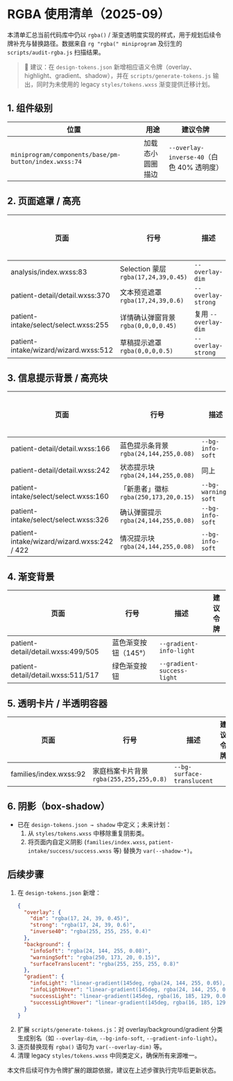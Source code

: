 # RGBA 使用清单（2025-09）

本清单汇总当前代码库中仍以 `rgba()` / 渐变透明度实现的样式，用于规划后续令牌补充与替换路径。数据来自 `rg "rgba(" miniprogram` 及衍生的 `scripts/audit-rgba.js` 扫描结果。

> 🌱 建议：在 `design-tokens.json` 新增相应语义令牌（overlay、highlight、gradient、shadow），并在 `scripts/generate-tokens.js` 输出，同时为未使用的 legacy `styles/tokens.wxss` 渐变提供迁移计划。

## 1. 组件级别
| 位置 | 用途 | 建议令牌 |
|------|------|----------|
| `miniprogram/components/base/pm-button/index.wxss:74` | 加载态小圆圈描边 | `--overlay-inverse-40`（白色 40% 透明度） |

## 2. 页面遮罩 / 高亮
| 页面 | 行号 | 描述 | 建议令牌 |
|------|------|------|-----------|
| analysis/index.wxss:83 | Selection 蒙层 `rgba(17,24,39,0.45)` | `--overlay-dim` |
| patient-detail/detail.wxss:370 | 文本预览遮罩 `rgba(17,24,39,0.6)` | `--overlay-strong` |
| patient-intake/select/select.wxss:255 | 详情确认弹窗背景 `rgba(0,0,0,0.45)` | 复用 `--overlay-dim` |
| patient-intake/wizard/wizard.wxss:512 | 草稿提示遮罩 `rgba(0,0,0,0.5)` | `--overlay-strong` |

## 3. 信息提示背景 / 高亮块
| 页面 | 行号 | 描述 | 建议令牌 |
|------|------|------|-----------|
| patient-detail/detail.wxss:166 | 蓝色提示条背景 `rgba(24,144,255,0.08)` | `--bg-info-soft` |
| patient-detail/detail.wxss:242 | 状态提示块 `rgba(24,144,255,0.08)` | 同上 |
| patient-intake/select/select.wxss:160 | 「新患者」徽标 `rgba(250,173,20,0.15)` | `--bg-warning-soft` |
| patient-intake/select/select.wxss:326 | 确认弹窗提示 `rgba(24,144,255,0.08)` | `--bg-info-soft` |
| patient-intake/wizard/wizard.wxss:242 / 422 | 情况提示块 `rgba(24,144,255,0.08)` | `--bg-info-soft` |

## 4. 渐变背景
| 页面 | 行号 | 描述 | 建议令牌 |
|------|------|------|-----------|
| patient-detail/detail.wxss:499/505 | 蓝色渐变按钮（145°） | `--gradient-info-light` |
| patient-detail/detail.wxss:511/517 | 绿色渐变按钮 | `--gradient-success-light` |

## 5. 透明卡片 / 半透明容器
| 页面 | 行号 | 描述 | 建议令牌 |
|------|------|------|-----------|
| families/index.wxss:92 | 家庭档案卡片背景 `rgba(255,255,255,0.8)` | `--bg-surface-translucent` |

## 6. 阴影（box-shadow）
- 已在 `design-tokens.json → shadow` 中定义；未来计划：
  1. 从 `styles/tokens.wxss` 中移除重复阴影类。
  2. 将页面内自定义阴影 (`families/index.wxss`, `patient-intake/success/success.wxss` 等) 替换为 `var(--shadow-*)`。

## 后续步骤
1. 在 `design-tokens.json` 新增：
   ```json
   {
     "overlay": {
       "dim": "rgba(17, 24, 39, 0.45)",
       "strong": "rgba(17, 24, 39, 0.6)",
       "inverse40": "rgba(255, 255, 255, 0.4)"
     },
     "background": {
       "infoSoft": "rgba(24, 144, 255, 0.08)",
       "warningSoft": "rgba(250, 173, 20, 0.15)",
       "surfaceTranslucent": "rgba(255, 255, 255, 0.8)"
     },
     "gradient": {
       "infoLight": "linear-gradient(145deg, rgba(24, 144, 255, 0.05), rgba(24, 144, 255, 0.10))",
       "infoLightHover": "linear-gradient(145deg, rgba(24, 144, 255, 0.08), rgba(24, 144, 255, 0.12))",
       "successLight": "linear-gradient(145deg, rgba(16, 185, 129, 0.05), rgba(16, 185, 129, 0.10))",
       "successLightHover": "linear-gradient(145deg, rgba(16, 185, 129, 0.08), rgba(16, 185, 129, 0.12))"
     }
   }
   ```
2. 扩展 `scripts/generate-tokens.js`：对 overlay/background/gradient 分类生成别名（如 `--overlay-dim`, `--bg-info-soft`, `--gradient-info-light`）。
3. 逐页替换现有 `rgba()` 语句为 `var(--overlay-dim)` 等。
4. 清理 legacy `styles/tokens.wxss` 中同类定义，确保所有来源唯一。

本文件后续可作为令牌扩展的跟踪依据，建议在上述步骤执行完毕后更新状态。   
